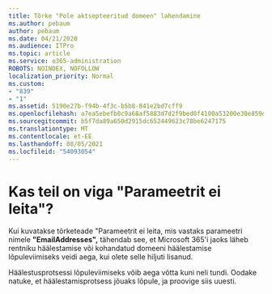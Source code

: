 ```yaml
---
title: Tõrke "Pole aktsepteeritud domeen" lahendamine
ms.author: pebaum
author: pebaum
ms.date: 04/21/2020
ms.audience: ITPro
ms.topic: article
ms.service: o365-administration
ROBOTS: NOINDEX, NOFOLLOW
localization_priority: Normal
ms.custom:
- "839"
- "1"
ms.assetid: 5190e27b-f94b-4f3c-b5b8-841e2bd7cff9
ms.openlocfilehash: a7ea5ebefb0c9a68af5883d7d2f9bed0f4100a53200e30e859d6f90ee519779f
ms.sourcegitcommit: b5f7da89a650d2915dc652449623c78be6247175
ms.translationtype: MT
ms.contentlocale: et-EE
ms.lasthandoff: 08/05/2021
ms.locfileid: "54093054"
---
```

# <a name="got-a-parameter-cannot-be-found-error"></a>Kas teil on viga "Parameetrit ei leita"?

Kui kuvatakse tõrketeade "Parameetrit ei leita, mis vastaks parameetri nimele **"EmailAddresses",** tähendab see, et Microsoft 365'i jaoks läheb rentniku häälestamise või kohandatud domeeni häälestamise lõpuleviimiseks veidi aega, kui olete selle hiljuti lisanud.
  
Häälestusprotsessi lõpuleviimiseks võib aega võtta kuni neli tundi. Oodake natuke, et häälestamisprotsess jõuaks lõpule, ja proovige siis uuesti.
  